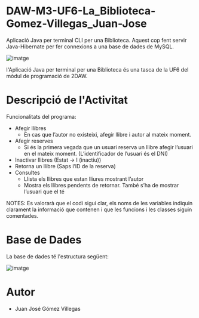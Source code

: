 # DAW-M3-UF6-La_Biblioteca-Gomez-Villegas_Juan-Jose

Aplicació Java per terminal CLI per una Biblioteca. Aquest cop fent servir Java-Hibernate per fer connexions a una base de dades de MySQL.

![imatge](https://user-images.githubusercontent.com/83291394/169156845-8d9b1eba-695b-460a-b489-67aaa314220f.png)

l'Aplicació Java per terminal per una Biblioteca és una tasca de la UF6 del mòdul de programació de 2DAW.

# Descripció de l'Activitat

Funcionalitats del programa:

- Afegir llibres
  - En cas que l’autor no existeixi, afegir llibre i autor al mateix moment.
- Afegir reserves
  - Si és la primera vegada que un usuari reserva un llibre afegir l’usuari en el mateix moment. (L’identificador de l’usuari és el DNI)
- Inactivar llibres (Estat → I (inactiu))
- Retorna un llibre (Saps l’ID de la reserva)
- Consultes
  - Llista els llibres que estan lliures mostrant l’autor
  - Mostra els llibres pendents de retornar. També s’ha de mostrar l’usuari que el té

NOTES: Es valorarà que el codi sigui clar, els noms de les variables indiquin clarament la informació que contenen i que les funcions i les classes siguin comentades.

# Base de Dades

La base de dades té l'estructura següent:

![imatge](https://user-images.githubusercontent.com/83291394/169157011-8cf99a33-ea8f-42e7-ae16-06740b9d20b0.png)

# Autor

- Juan José Gómez Villegas
